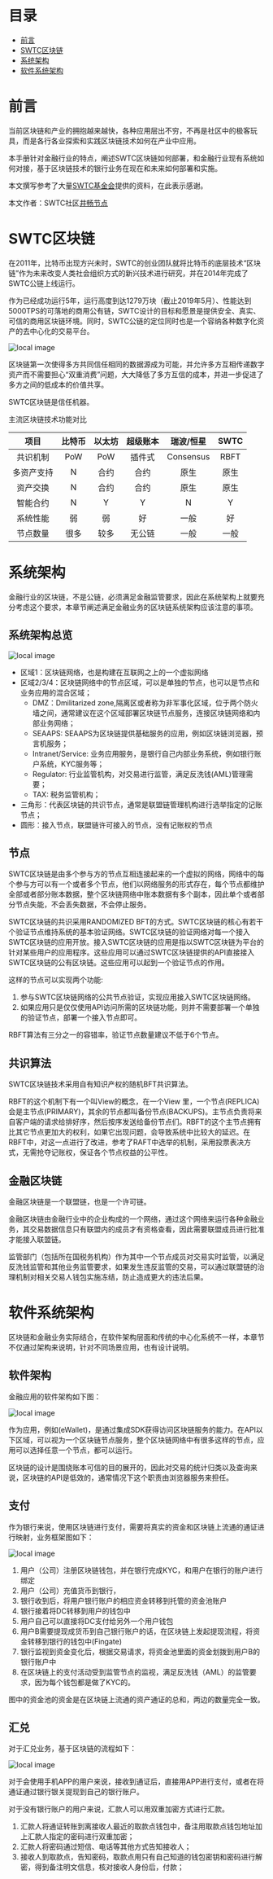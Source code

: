# 目录

* [前言](#前言)
* [SWTC区块链](#swtc区块链)
* [系统架构](#系统架构)
* [软件系统架构](#软件系统架构)


# 前言

当前区块链和产业的拥抱越来越快，各种应用层出不穷，不再是社区中的极客玩具，而是各行各业探索和实践区块链技术如何在产业中应用。

本手册针对金融行业的特点，阐述SWTC区块链如何部署，和金融行业现有系统如何对接，基于区块链技术的银行业务在现在和未来如何部署和实施。

本文撰写参考了大量[SWTC基金会](http://www.swtc.top/)提供的资料，在此表示感谢。

本文作者：SWTC社区[井畅节点](https://jccdex.cn)

# SWTC区块链

在2011年，比特币出现方兴未时，SWTC的创业团队就将比特币的底层技术“区块链”作为未来改变人类社会组织方式的新兴技术进行研究，并在2014年完成了SWTC公链上线运行。

作为已经成功运行5年，运行高度到达1279万块（截止2019年5月）、性能达到5000TPS的可落地的商用公有链，SWTC设计的目标和愿景是提供安全、真实、可信的商用区块链环境。同时，SWTC公链的定位同时也是一个容纳各种数字化资产的去中心化的交易平台。

![local image](../Images/01_blockchain_layer.png)

区块链第一次使得多方共同信任相同的数据源成为可能，并允许多方互相传递数字资产而不需要担心“双重消费”问题，大大降低了多方互信的成本，并进一步促进了多方之间的低成本的价值共享。

SWTC区块链是信任机器。

主流区块链技术功能对比

项目|比特币|以太坊|超级账本|瑞波/恒星|SWTC
:--:|:--:|:--:|:--:|:--:|:--:
共识机制|PoW|PoW|插件式|Consensus|RBFT
多资产支持|N|合约|合约|原生|原生
资产交换|N|合约|合约|原生|原生
智能合约|N|Y|Y|N|Y
系统性能|弱|弱|好|一般|好
节点数量|很多|较多|无公链|一般|一般

# 系统架构

金融行业的区块链，不是公链，必须满足金融监管要求，因此在系统架构上就要充分考虑这个要求，本章节阐述满足金融业务的区块链系统架构应该注意的事项。

## 系统架构总览

![local image](../Images/02_system_architecture.png)

* 区域1：区块链网络，也是构建在互联网之上的一个虚拟网络
* 区域2/3/4：区块链网络中的节点区域，可以是单独的节点，也可以是节点和业务应用的混合区域；
  * DMZ：Dmilitarized zone,隔离区或者称为非军事化区域，位于两个防火墙之间，通常建议在这个区域部署区块链节点服务，连接区块链网络和内部业务网络；
  * SEAAPS: SEAAPS为区块链提供基础服务的应用，例如区块链浏览器，预言机服务；
  * Intranet/Service: 业务应用服务，是银行自己内部业务系统，例如银行账户系统，KYC服务等；
  * Regulator: 行业监管机构，对交易进行监管，满足反洗钱(AML)管理需要；
  * TAX: 税务监管机构；
* 三角形：代表区块链的共识节点，通常是联盟链管理机构进行选举指定的记账节点；
* 圆形：接入节点，联盟链许可接入的节点，没有记账权的节点

## 节点

SWTC区块链是由多个参与方的节点互相连接起来的一个虚拟的网络，网络中的每个参与方可以有一个或者多个节点，他们以网络服务的形式存在，每个节点都维护全部或者部分账本数据，整个区块链网络中账本数据有多个副本，因此单个或者部分节点失能，不会丢失数据，不会停止服务。

SWTC区块链的共识采用RANDOMIZED BFT的方式。SWTC区块链的核心有若干个验证节点维持系统的基本验证网络。SWTC区块链的验证网络对每一个接入SWTC区块链的应用开放。接入SWTC区块链的应用是指以SWTC区块链为平台的针对某些用户的应用程序。这些应用可以通过SWTC区块链提供的API直接接入SWTC区块链的公有区块链。这些应用可以起到一个验证节点的作用。

这样的节点可以实现两个功能:

1. 参与SWTC区块链网络的公共节点验证，实现应用接入SWTC区块链网络。
2. 如果应用只是仅仅使用API访问所需的区块链功能，则并不需要部署一个单独的验证节点，部署一个接入节点即可。

RBFT算法有三分之一的容错率，验证节点数量建议不低于6个节点。

## 共识算法

SWTC区块链技术采用自有知识产权的随机BFT共识算法。

RBFT的这个机制下有一个叫View的概念，在一个View 里，一个节点(REPLICA)会是主节点(PRIMARY)，其余的节点都叫备份节点(BACKUPS)。主节点负责将来自客户端的请求给排好序，然后按序发送给备份节点们。RBFT的这个主节点拥有比其它节点更加大的权利，如果它出现问题，会导致系统中比较大的延迟。在RBFT中，对这一点进行了改进，参考了RAFT中选举的机制，采用投票表决方式，无需抢夺记账权，保证各个节点权益的公平性。

## 金融区块链

金融区块链是一个联盟链，也是一个许可链。

金融区块链由金融行业中的企业构成的一个网络，通过这个网络来运行各种金融业务，其交易数据信息只有联盟内的成员才有资格查看，因此需要联盟成员进行批准才能接入联盟链。

监管部门（包括所在国税务机构）作为其中一个节点成员对交易实时监管，以满足反洗钱监管和其他业务监管要求，如果发生违反监管的交易，可以通过联盟链的治理机制对相关交易人钱包实施冻结，防止造成更大的违法后果。

# 软件系统架构

区块链和金融业务实际结合，在软件架构层面和传统的中心化系统不一样，本章节不仅通过架构来说明，针对不同场景应用，也有设计说明。

## 软件架构

金融应用的软件架构如下图：

![local image](../Images/03_software_architecture.png)

作为应用，例如(eWallet)，是通过集成SDK获得访问区块链服务的能力。在API以下区域，可以视为一个区块链节点服务，整个区块链网络中有很多这样的节点，应用可以选择任意一个节点，都可以运行。

区块链的设计是围绕账本可信的目的展开的，因此对交易的统计归类以及查询来说，区块链的API是低效的，通常情况下这个职责由浏览器服务来担任。

## 支付

作为银行来说，使用区块链进行支付，需要将真实的资金和区块链上流通的通证进行映射，业务框架图如下：

![local image](../Images/04_payment_flow.png)

1. 用户（公司）注册区块链钱包，并在银行完成KYC，和用户在银行的账户进行绑定
1. 用户（公司）充值货币到银行，
1. 银行收到后，将用户银行账户的相应资金转移到托管的资金池账户
1. 银行接着将DC转移到用户的钱包中
1. 用户自己可以直接将DC支付给另外一个用户钱包
1. 用户B需要提现成货币到自己银行账户的话，在区块链上发起提现流程，将资金转移到银行的钱包中(Fingate)
1. 银行监视到资金变化后，根据交易请求，将资金池里面的资金划拨到用户B的银行账户中
1. 在区块链上的支付活动受到监管节点的监视，满足反洗钱（AML）的监管要求，因为每个钱包都是做了KYC的。

图中的资金池的资金是在区块链上流通的资产通证的总和，两边的数量完全一致。

## 汇兑

对于汇兑业务，基于区块链的流程如下：

![local image](../Images/05_remittance_without_swift_flow.png)

对于会使用手机APP的用户来说，接收到通证后，直接用APP进行支付，或者在将通证通过银行银关提现到自己的银行账户。

对于没有银行账户的用户来说，汇款人可以用双重加密方式进行汇款。

1. 汇款人将通证转账到离接收人最近的取款点钱包中，备注用取款点钱包地址加上汇款人指定的密码进行双重加密；
1. 汇款人将密码通过短信、电话等其他方式告知接收人；
1. 接收人到取款点，告知密码，取款点用只有自己知道的钱包密钥和密码进行解密，得到备注明文信息，核对接收人身份后，付款；


